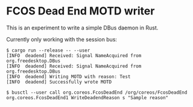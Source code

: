 # FCOS Dead End MOTD writer

This is an experiment to write a simple DBus daemon in Rust.

Currently only working with the session bus:

```
$ cargo run --release -- --user
[INFO  deadend] Received: Signal NameAcquired from org.freedesktop.DBus
[INFO  deadend] Received: Signal NameAcquired from org.freedesktop.DBus
[INFO  deadend] Writing MOTD with reason: Test
[INFO  deadend] Successfully wrote MOTD
```

```
$ busctl --user call org.coreos.FcosDeadEnd /org/coreos/FcosDeadEnd org.coreos.FcosDeadEnd1 WriteDeadendReason s "Sample reason"
```
